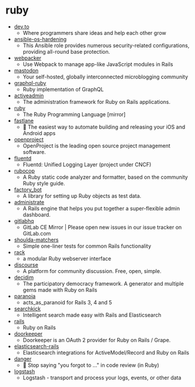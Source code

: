 # ruby
- [dev.to](https://github.com/thepracticaldev/dev.to)
  - Where programmers share ideas and help each other grow
- [ansible-os-hardening](https://github.com/dev-sec/ansible-os-hardening)
  - This Ansible role provides numerous security-related configurations, providing all-round base protection.
- [webpacker](https://github.com/rails/webpacker)
  - Use Webpack to manage app-like JavaScript modules in Rails
- [mastodon](https://github.com/tootsuite/mastodon)
  - Your self-hosted, globally interconnected microblogging community
- [graphql-ruby](https://github.com/rmosolgo/graphql-ruby)
  - Ruby implementation of GraphQL
- [activeadmin](https://github.com/activeadmin/activeadmin)
  - The administration framework for Ruby on Rails applications.
- [ruby](https://github.com/ruby/ruby)
  - The Ruby Programming Language [mirror]
- [fastlane](https://github.com/fastlane/fastlane)
  - 🚀 The easiest way to automate building and releasing your iOS and Android apps
- [openproject](https://github.com/opf/openproject)
  - OpenProject is the leading open source project management software.
- [fluentd](https://github.com/fluent/fluentd)
  - Fluentd: Unified Logging Layer (project under CNCF)
- [rubocop](https://github.com/rubocop-hq/rubocop)
  - A Ruby static code analyzer and formatter, based on the community Ruby style guide.
- [factory_bot](https://github.com/thoughtbot/factory_bot)
  - A library for setting up Ruby objects as test data.
- [administrate](https://github.com/thoughtbot/administrate)
  - A Rails engine that helps you put together a super-flexible admin dashboard.
- [gitlabhq](https://github.com/gitlabhq/gitlabhq)
  - GitLab CE Mirror | Please open new issues in our issue tracker on GitLab.com
- [shoulda-matchers](https://github.com/thoughtbot/shoulda-matchers)
  - Simple one-liner tests for common Rails functionality
- [rack](https://github.com/rack/rack)
  - a modular Ruby webserver interface
- [discourse](https://github.com/discourse/discourse)
  - A platform for community discussion. Free, open, simple.
- [decidim](https://github.com/decidim/decidim)
  - The participatory democracy framework. A generator and multiple gems made with Ruby on Rails
- [paranoia](https://github.com/rubysherpas/paranoia)
  - acts_as_paranoid for Rails 3, 4 and 5
- [searchkick](https://github.com/ankane/searchkick)
  - Intelligent search made easy with Rails and Elasticsearch
- [rails](https://github.com/rails/rails)
  - Ruby on Rails
- [doorkeeper](https://github.com/doorkeeper-gem/doorkeeper)
  - Doorkeeper is an OAuth 2 provider for Ruby on Rails / Grape.
- [elasticsearch-rails](https://github.com/elastic/elasticsearch-rails)
  - Elasticsearch integrations for ActiveModel/Record and Ruby on Rails
- [danger](https://github.com/danger/danger)
  - 🚫 Stop saying "you forgot to …" in code review (in Ruby)
- [logstash](https://github.com/elastic/logstash)
  - Logstash - transport and process your logs, events, or other data
